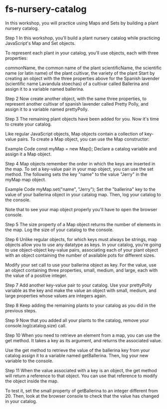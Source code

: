 # fs-nursery-catalog
In this workshop, you will practice using Maps and Sets by building a plant nursery catalog.

Step 1
In this workshop, you'll build a plant nursery catalog while practicing JavaScript's Map and Set objects.

To represent each plant in your catalog, you'll use objects, each with three properties:

commonName, the common name of the plant
scientificName, the scientific name (or latin name) of the plant
cultivar, the variety of the plant
Start by creating an object with the three properties above for the Spanish lavender (scientific name Lavandula stoechas) of a cultivar called Ballerina and assign it to a variable named ballerina.

Step 2
Now create another object, with the same three properties, to represent another cultivar of spanish lavender called Pretty Polly, and assign it to a variable named prettyPolly.

Step 3
The remaining plant objects have been added for you. Now it's time to create your catalog.

Like regular JavaScript objects, Map objects contain a collection of key-value pairs. To create a Map object, you can use the Map constructor:

Example Code
const myMap = new Map();
Declare a catalog variable and assign it a Map object.

Step 4
Map objects remember the order in which the keys are inserted in the map. To set a key-value pair in your map object, you can use the set method. The following sets the key "name" to the value "Jerry" in the myMap map object.

Example Code
myMap.set("name", "Jerry");
Set the "ballerina" key to the value of your ballerina object in your catalog map. Then, log your catalog to the console.

Note that to see your map object properly you'll have to open the browser console.

Step 5
The size property of a Map object returns the number of elements in the map. Log the size of your catalog to the console.

Step 6
Unlike regular objects, for which keys must always be strings, map objects allow you to use any datatype as keys. In your catalog, you're going to use object-object key-value pairs, associating each of your plant object with an object containing the number of available pots for different sizes.

Modify your set call to use your ballerina object as key. For the value, use an object containing three properties, small, medium, and large, each with the value of a positive integer.

Step 7
Add another key-value pair to your catalog. Use your prettyPolly variable as the key and make the value an object with small, medium, and large properties whose values are integers again.

Step 8
Keep adding the remaining plants to your catalog as you did in the previous steps.

Step 9
Now that you added all your plants to the catalog, remove your console.log(catalog.size) call.

Step 10
When you need to retrieve an element from a map, you can use the get method. It takes a key as its argument, and returns the associated value.

Use the get method to retrieve the value of the ballerina key from your catalog assign it to a variable named getBallerina. Then, log your new variable to the console.

Step 11
When the value associated with a key is an object, the get method will return a reference to that object. You can use that reference to modify the object inside the map.

To test it, set the small property of getBallerina to an integer different from 20. Then, look at the browser console to check that the value has changed in your catalog.
